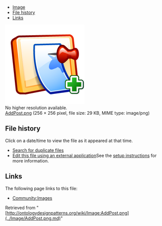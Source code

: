 * [Image](../Image/AddPost.png.md#file)
* [File history](../Image/AddPost.png.md#filehistory)
* [Links](../Image/AddPost.png.md#filelinks)

[![Image:AddPost.png](../images/1/15/AddPost.png)](../images/1/15/AddPost.png)  
No higher resolution available.  
[AddPost.png](../images/1/15/AddPost.png)‎ (256 × 256 pixel, file size: 29 KB, MIME type: image/png)

## File history

Click on a date/time to view the file as it appeared at that time.



  
* [Search for duplicate files](http://ontologydesignpatterns.org/wiki/Special:FileDuplicateSearch/AddPost.png "Special:FileDuplicateSearch/AddPost.png")
* [Edit this file using an external application](http://ontologydesignpatterns.org/wiki/index.php?title=Image:AddPost.png&action=edit&externaledit=true&mode=file "Image:AddPost.png")See the [setup instructions](http://www.mediawiki.org/wiki/Manual:External_editors "http://www.mediawiki.org/wiki/Manual:External_editors") for more information.

## Links



The following page links to this file:


* [Community:Images](../Community/Images.md "Community:Images")


Retrieved from "[http://ontologydesignpatterns.org/wiki/Image:AddPost.png](../Image/AddPost.png.md)"